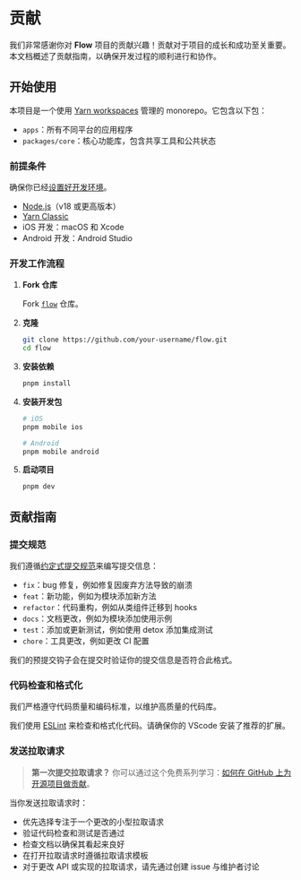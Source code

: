 # 贡献

我们非常感谢你对 **Flow** 项目的贡献兴趣！贡献对于项目的成长和成功至关重要。本文档概述了贡献指南，以确保开发过程的顺利进行和协作。

## 开始使用

本项目是一个使用 [Yarn workspaces](https://yarnpkg.com/features/workspaces) 管理的 monorepo。它包含以下包：

- `apps`：所有不同平台的应用程序
- `packages/core`：核心功能库，包含共享工具和公共状态

### 前提条件

确保你已经[设置好开发环境](https://reactnative.dev/docs/set-up-your-environment)。

- [Node.js](https://nodejs.org/)（v18 或更高版本）
- [Yarn Classic](https://classic.yarnpkg.com/en/docs)
- iOS 开发：macOS 和 Xcode
- Android 开发：Android Studio

### 开发工作流程

1. **Fork 仓库**

   Fork [`flow`](https://github.com/nodefinity/flow) 仓库。

2. **克隆**

   ```bash
   git clone https://github.com/your-username/flow.git
   cd flow
   ```

3. **安装依赖**

   ```bash
   pnpm install
   ```

4. **安装开发包**

   ```bash
   # iOS
   pnpm mobile ios

   # Android
   pnpm mobile android
   ```

5. **启动项目**

   ```bash
   pnpm dev
   ```

## 贡献指南

### 提交规范

我们遵循[约定式提交规范](https://www.conventionalcommits.org/en)来编写提交信息：

- `fix`：bug 修复，例如修复因废弃方法导致的崩溃
- `feat`：新功能，例如为模块添加新方法
- `refactor`：代码重构，例如从类组件迁移到 hooks
- `docs`：文档更改，例如为模块添加使用示例
- `test`：添加或更新测试，例如使用 detox 添加集成测试
- `chore`：工具更改，例如更改 CI 配置

我们的预提交钩子会在提交时验证你的提交信息是否符合此格式。

### 代码检查和格式化

我们严格遵守代码质量和编码标准，以维护高质量的代码库。

我们使用 [ESLint](https://eslint.org/) 来检查和格式化代码。请确保你的 VScode 安装了推荐的扩展。

### 发送拉取请求

> **第一次提交拉取请求？** 你可以通过这个免费系列学习：[如何在 GitHub 上为开源项目做贡献](https://app.egghead.io/playlists/how-to-contribute-to-an-open-source-project-on-github)。

当你发送拉取请求时：

- 优先选择专注于一个更改的小型拉取请求
- 验证代码检查和测试是否通过
- 检查文档以确保其看起来良好
- 在打开拉取请求时遵循拉取请求模板
- 对于更改 API 或实现的拉取请求，请先通过创建 issue 与维护者讨论
